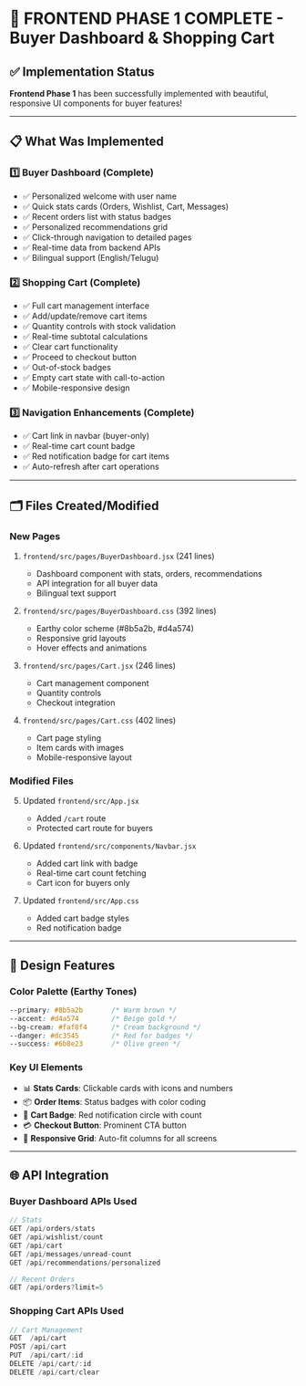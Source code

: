# 🎨 FRONTEND PHASE 1 COMPLETE - Buyer Dashboard & Shopping Cart

## ✅ Implementation Status

**Frontend Phase 1** has been successfully implemented with beautiful, responsive UI components for buyer features!

---

## 📋 What Was Implemented

### 1️⃣ **Buyer Dashboard** (Complete)
- ✅ Personalized welcome with user name
- ✅ Quick stats cards (Orders, Wishlist, Cart, Messages)
- ✅ Recent orders list with status badges
- ✅ Personalized recommendations grid
- ✅ Click-through navigation to detailed pages
- ✅ Real-time data from backend APIs
- ✅ Bilingual support (English/Telugu)

### 2️⃣ **Shopping Cart** (Complete)
- ✅ Full cart management interface
- ✅ Add/update/remove cart items
- ✅ Quantity controls with stock validation
- ✅ Real-time subtotal calculations
- ✅ Clear cart functionality
- ✅ Proceed to checkout button
- ✅ Out-of-stock badges
- ✅ Empty cart state with call-to-action
- ✅ Mobile-responsive design

### 3️⃣ **Navigation Enhancements** (Complete)
- ✅ Cart link in navbar (buyer-only)
- ✅ Real-time cart count badge
- ✅ Red notification badge for cart items
- ✅ Auto-refresh after cart operations

---

## 🗂️ Files Created/Modified

### **New Pages**
1. `frontend/src/pages/BuyerDashboard.jsx` (241 lines)
   - Dashboard component with stats, orders, recommendations
   - API integration for all buyer data
   - Bilingual text support

2. `frontend/src/pages/BuyerDashboard.css` (392 lines)
   - Earthy color scheme (#8b5a2b, #d4a574)
   - Responsive grid layouts
   - Hover effects and animations

3. `frontend/src/pages/Cart.jsx` (246 lines)
   - Cart management component
   - Quantity controls
   - Checkout integration

4. `frontend/src/pages/Cart.css` (402 lines)
   - Cart page styling
   - Item cards with images
   - Mobile-responsive layout

### **Modified Files**
5. Updated `frontend/src/App.jsx`
   - Added `/cart` route
   - Protected cart route for buyers

6. Updated `frontend/src/components/Navbar.jsx`
   - Added cart link with badge
   - Real-time cart count fetching
   - Cart icon for buyers only

7. Updated `frontend/src/App.css`
   - Added cart badge styles
   - Red notification badge

---

## 🎨 Design Features

### **Color Palette** (Earthy Tones)
```css
--primary: #8b5a2b       /* Warm brown */
--accent: #d4a574        /* Beige gold */
--bg-cream: #faf8f4      /* Cream background */
--danger: #dc3545        /* Red for badges */
--success: #6b8e23       /* Olive green */
```

### **Key UI Elements**
- 📊 **Stats Cards**: Clickable cards with icons and numbers
- 📦 **Order Items**: Status badges with color coding
- 🛒 **Cart Badge**: Red notification circle with count
- 💳 **Checkout Button**: Prominent CTA button
- 📱 **Responsive Grid**: Auto-fit columns for all screens

---

## 🌐 API Integration

### **Buyer Dashboard APIs Used**
```javascript
// Stats
GET /api/orders/stats
GET /api/wishlist/count
GET /api/cart
GET /api/messages/unread-count
GET /api/recommendations/personalized

// Recent Orders
GET /api/orders?limit=5
```

### **Shopping Cart APIs Used**
```javascript
// Cart Management
GET  /api/cart
POST /api/cart
PUT  /api/cart/:id
DELETE /api/cart/:id
DELETE /api/cart/clear